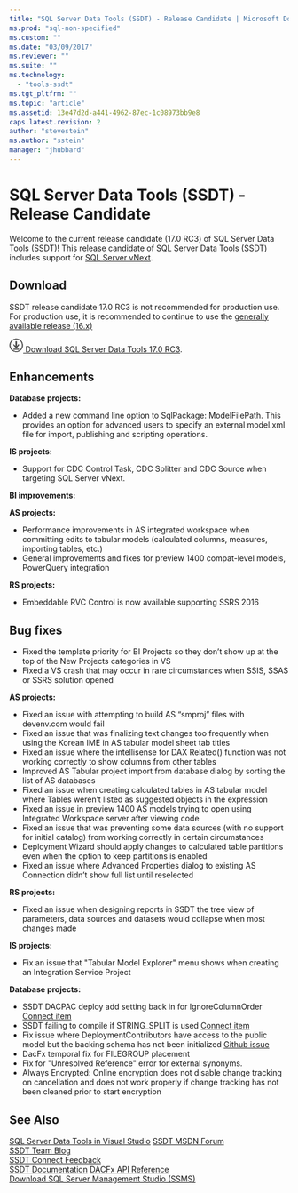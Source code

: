 ```yaml
---
title: "SQL Server Data Tools (SSDT) - Release Candidate | Microsoft Docs"
ms.prod: "sql-non-specified"
ms.custom: ""
ms.date: "03/09/2017"
ms.reviewer: ""
ms.suite: ""
ms.technology: 
  - "tools-ssdt"
ms.tgt_pltfrm: ""
ms.topic: "article"
ms.assetid: 13e47d2d-a441-4962-87ec-1c08973bb9e8
caps.latest.revision: 2
author: "stevestein"
ms.author: "sstein"
manager: "jhubbard"
---
```

# SQL Server Data Tools (SSDT) - Release Candidate

Welcome to the current release candidate (17.0 RC3) of SQL Server Data Tools (SSDT)!  This release candidate of SQL Server Data Tools (SSDT) includes support for [SQL Server vNext](https://msdn.microsoft.com/library/mt788653.aspx). 


## Download

SSDT release candidate 17.0 RC3 is not recommended for production use. For production use, it is recommended to continue to use the [generally available release &#40;16.x&#41;](../Topic/Download%20SQL%20Server%20Data%20Tools%20(SSDT).md)
  
![download](../ssdt/media/download.png)[ Download SQL Server Data Tools 17.0 RC3](https://go.microsoft.com/fwlink/?linkid=842523).  

## Enhancements

**Database projects:**
- Added a new command line option to SqlPackage: ModelFilePath.  This provides an option for advanced users to specify an external model.xml file for import, publishing and scripting operations.   

**IS projects:**
- Support for CDC Control Task, CDC Splitter and CDC Source when targeting SQL Server vNext. 

**BI improvements:**

**AS projects:**
- Performance improvements in AS integrated workspace when committing edits to tabular models (calculated columns, measures, importing tables, etc.)
- General improvements and fixes for preview 1400 compat-level models, PowerQuery integration 

**RS projects:**
- Embeddable RVC Control is now available supporting SSRS 2016

## Bug fixes
- Fixed the template priority for BI Projects so they don’t show up at the top of the New Projects categories in VS
- Fixed a VS crash that may occur in rare circumstances when SSIS, SSAS or SSRS solution opened

**AS projects:**

- Fixed an issue with attempting to build AS “smproj” files with devenv.com would fail
- Fixed an issue that was finalizing text changes too frequently when using the Korean IME in AS tabular model sheet tab titles
- Fixed an issue where the intellisense for DAX Related() function was not working correctly to show columns from other tables
- Improved AS Tabular project import from database dialog by sorting the list of AS databases
- Fixed an issue when creating calculated tables in AS tabular model where Tables weren’t listed as suggested objects in the expression
- Fixed an issue in preview 1400 AS models trying to open using Integrated Workspace server after viewing code
- Fixed an issue that was preventing some data sources (with no support for initial catalog) from working correctly in certain circumstances 
- Deployment Wizard should apply changes to calculated table partitions even when the option to keep partitions is enabled
- Fixed an issue where Advanced Properties dialog to existing AS Connection didn’t show full list until reselected 

**RS projects:**

- Fixed an issue when designing reports in SSDT the tree view of parameters, data sources and datasets would collapse when most changes made 

**IS projects:**
- Fix an issue that "Tabular Model Explorer" menu shows when creating an Integration Service Project

**Database projects:**
- SSDT DACPAC deploy add setting back in for IgnoreColumnOrder [Connect item](https://connect.microsoft.com/SQLServer/feedback/details/1221587/ssdt-dacpac-deploy-add-setting-back-in-for-ignorecolumnorder)
- SSDT failing to compile if STRING_SPLIT is used [Connect item](http://connect.microsoft.com/SQLServer/feedback/details/2906200/ssdt-failing-to-compile-if-string-split-is-used)
- Fix issue where DeploymentContributors have access to the public model but the backing schema has not been initialized [Github issue](https://github.com/Microsoft/DACExtensions/issues/8)
- DacFx temporal fix for FILEGROUP placement
- Fix for "Unresolved Reference" error for external synonyms. 
- Always Encrypted: Online encryption does not disable change tracking on cancellation and does not work properly if change tracking has not been cleaned prior to start encryption

## See Also  
[SQL Server Data Tools in Visual Studio](https://msdn.microsoft.com/library/hh272686(v=vs.103).aspx)  
[SSDT MSDN Forum](https://social.msdn.microsoft.com/Forums/sqlserver/home?forum=ssdt)  
[SSDT Team Blog](http://blogs.msdn.com/b/ssdt/)  
[SSDT Connect Feedback](https://connect.microsoft.com/SQLServer/Feedback)  
[SSDT Documentation](https://msdn.microsoft.com/library/hh272686(v=vs.103).aspx)  
[DACFx API Reference](https://msdn.microsoft.com/library/dn645454.aspx)  
[Download SQL Server Management Studio (SSMS)](Download%20SQL%20Server%20Management%20Studio%20(SSMS).md)  